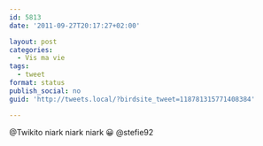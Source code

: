 ```yaml
---
id: 5813
date: '2011-09-27T20:17:27+02:00'

layout: post
categories:
  - Vis ma vie
tags:
  - tweet
format: status
publish_social: no
guid: 'http://tweets.local/?birdsite_tweet=118781315771408384'

---
```


@Twikito niark niark niark 😀 @stefie92